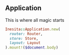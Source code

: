 ## Application

This is where all magic starts

```ruby
Inesita::Application.new(
  router: Router,
  store: Store,
  layout: Layout
).mount!($document.body)
```
